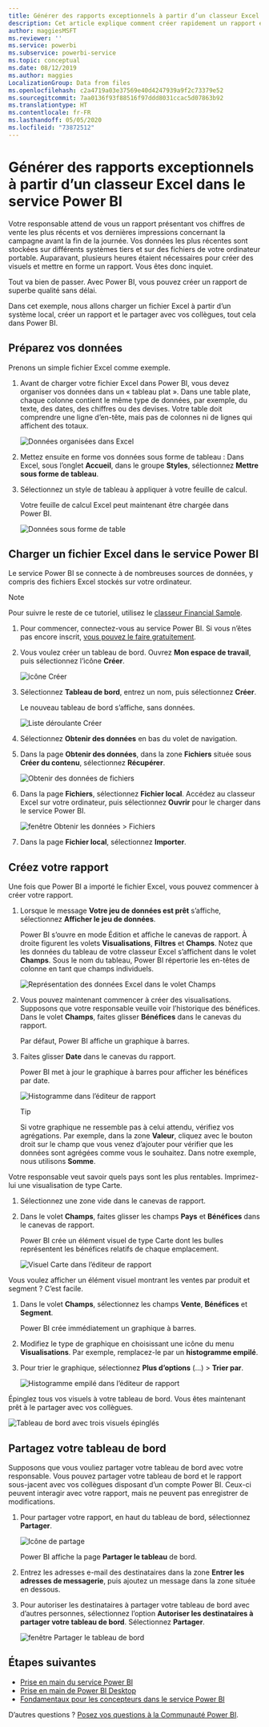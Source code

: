 ```yaml
---
title: Générer des rapports exceptionnels à partir d’un classeur Excel dans le service Power BI
description: Cet article explique comment créer rapidement un rapport exceptionnel à partir d’un classeur Excel.
author: maggiesMSFT
ms.reviewer: ''
ms.service: powerbi
ms.subservice: powerbi-service
ms.topic: conceptual
ms.date: 08/12/2019
ms.author: maggies
LocalizationGroup: Data from files
ms.openlocfilehash: c2a4719a03e37569e40d4247939a9f2c73379e52
ms.sourcegitcommit: 7aa0136f93f88516f97ddd8031ccac5d07863b92
ms.translationtype: HT
ms.contentlocale: fr-FR
ms.lasthandoff: 05/05/2020
ms.locfileid: "73872512"
---
```

# <a name="from-excel-workbook-to-stunning-report-in-the-power-bi-service"></a>Générer des rapports exceptionnels à partir d’un classeur Excel dans le service Power BI
Votre responsable attend de vous un rapport présentant vos chiffres de vente les plus récents et vos dernières impressions concernant la campagne avant la fin de la journée. Vos données les plus récentes sont stockées sur différents systèmes tiers et sur des fichiers de votre ordinateur portable. Auparavant, plusieurs heures étaient nécessaires pour créer des visuels et mettre en forme un rapport. Vous êtes donc inquiet.

Tout va bien de passer. Avec Power BI, vous pouvez créer un rapport de superbe qualité sans délai.

Dans cet exemple, nous allons charger un fichier Excel à partir d’un système local, créer un rapport et le partager avec vos collègues, tout cela dans Power BI.

## <a name="prepare-your-data"></a>Préparez vos données
Prenons un simple fichier Excel comme exemple. 

1. Avant de charger votre fichier Excel dans Power BI, vous devez organiser vos données dans un « tableau plat ». Dans une table plate, chaque colonne contient le même type de données, par exemple, du texte, des dates, des chiffres ou des devises. Votre table doit comprendre une ligne d’en-tête, mais pas de colonnes ni de lignes qui affichent des totaux.

   ![Données organisées dans Excel](media/service-from-excel-to-stunning-report/pbi_excel_file.png)

2. Mettez ensuite en forme vos données sous forme de tableau : Dans Excel, sous l’onglet **Accueil**, dans le groupe **Styles**, sélectionnez **Mettre sous forme de tableau**. 

3. Sélectionnez un style de tableau à appliquer à votre feuille de calcul. 

   Votre feuille de calcul Excel peut maintenant être chargée dans Power BI.

   ![Données sous forme de table](media/service-from-excel-to-stunning-report/pbi_excel_table.png)

## <a name="upload-your-excel-file-to-the-power-bi-service"></a>Charger un fichier Excel dans le service Power BI
Le service Power BI se connecte à de nombreuses sources de données, y compris des fichiers Excel stockés sur votre ordinateur. 

 > [!NOTE] 
 > Pour suivre le reste de ce tutoriel, utilisez le [classeur Financial Sample](sample-financial-download.md).

1. Pour commencer, connectez-vous au service Power BI. Si vous n’êtes pas encore inscrit, [vous pouvez le faire gratuitement](https://powerbi.com).

2. Vous voulez créer un tableau de bord. Ouvrez **Mon espace de travail**, puis sélectionnez l’icône **Créer**.

   ![icône Créer](media/service-from-excel-to-stunning-report/power-bi-new-dash.png)

3. Sélectionnez **Tableau de bord**, entrez un nom, puis sélectionnez **Créer**. 

   Le nouveau tableau de bord s’affiche, sans données.

   ![Liste déroulante Créer](media/service-from-excel-to-stunning-report/power-bi-create-dash.png)

4. Sélectionnez **Obtenir des données** en bas du volet de navigation. 

5. Dans la page **Obtenir des données**, dans la zone **Fichiers** située sous **Créer du contenu**, sélectionnez **Récupérer**.

   ![Obtenir des données de fichiers](media/service-from-excel-to-stunning-report/pbi_get_files.png)

6. Dans la page **Fichiers**, sélectionnez **Fichier local**. Accédez au classeur Excel sur votre ordinateur, puis sélectionnez **Ouvrir** pour le charger dans le service Power BI. 

   ![fenêtre Obtenir les données > Fichiers](media/service-from-excel-to-stunning-report/pbi_local_file.png)

7. Dans la page **Fichier local**, sélectionnez **Importer**.


## <a name="build-your-report"></a>Créez votre rapport
Une fois que Power BI a importé le fichier Excel, vous pouvez commencer à créer votre rapport. 

1. Lorsque le message **Votre jeu de données est prêt** s’affiche, sélectionnez **Afficher le jeu de données**.  

   Power BI s’ouvre en mode Édition et affiche le canevas de rapport. À droite figurent les volets **Visualisations**, **Filtres** et **Champs**. Notez que les données du tableau de votre classeur Excel s’affichent dans le volet **Champs**. Sous le nom du tableau, Power BI répertorie les en-têtes de colonne en tant que champs individuels.

   ![Représentation des données Excel dans le volet Champs](media/service-from-excel-to-stunning-report/pbi_report_fields.png)

2. Vous pouvez maintenant commencer à créer des visualisations. Supposons que votre responsable veuille voir l’historique des bénéfices. Dans le volet **Champs**, faites glisser **Bénéfices** dans le canevas du rapport. 

   Par défaut, Power BI affiche un graphique à barres. 

3. Faites glisser **Date** dans le canevas du rapport. 

   Power BI met à jour le graphique à barres pour afficher les bénéfices par date.

   ![Histogramme dans l’éditeur de rapport](media/service-from-excel-to-stunning-report/pbi_report_pin-new.png)

   > [!TIP]
   > Si votre graphique ne ressemble pas à celui attendu, vérifiez vos agrégations. Par exemple, dans la zone **Valeur**, cliquez avec le bouton droit sur le champ que vous venez d’ajouter pour vérifier que les données sont agrégées comme vous le souhaitez. Dans notre exemple, nous utilisons **Somme**.
   > 

Votre responsable veut savoir quels pays sont les plus rentables. Imprimez-lui une visualisation de type Carte. 

1. Sélectionnez une zone vide dans le canevas de rapport. 

2. Dans le volet **Champs**, faites glisser les champs **Pays** et **Bénéfices** dans le canevas de rapport.

   Power BI crée un élément visuel de type Carte dont les bulles représentent les bénéfices relatifs de chaque emplacement.

   ![Visuel Carte dans l’éditeur de rapport](media/service-from-excel-to-stunning-report/pbi_report_map-new.png)

Vous voulez afficher un élément visuel montrant les ventes par produit et segment ? C’est facile. 

1. Dans le volet **Champs**, sélectionnez les champs **Vente**, **Bénéfices** et **Segment**. 
   
   Power BI crée immédiatement un graphique à barres. 

2. Modifiez le type de graphique en choisissant une icône du menu **Visualisations**. Par exemple, remplacez-le par un **histogramme empilé**. 

3. Pour trier le graphique, sélectionnez **Plus d’options** (...) > **Trier par**.

   ![Histogramme empilé dans l’éditeur de rapport](media/service-from-excel-to-stunning-report/pbi_barchart-new.png)

Épinglez tous vos visuels à votre tableau de bord. Vous êtes maintenant prêt à le partager avec vos collègues.

   ![Tableau de bord avec trois visuels épinglés](media/service-from-excel-to-stunning-report/pbi_report.png)

## <a name="share-your-dashboard"></a>Partagez votre tableau de bord
Supposons que vous vouliez partager votre tableau de bord avec votre responsable. Vous pouvez partager votre tableau de bord et le rapport sous-jacent avec vos collègues disposant d’un compte Power BI. Ceux-ci peuvent interagir avec votre rapport, mais ne peuvent pas enregistrer de modifications.

1. Pour partager votre rapport, en haut du tableau de bord, sélectionnez **Partager**.

   ![Icône de partage](media/service-from-excel-to-stunning-report/power-bi-share.png)

   Power BI affiche la page **Partager le tableau** de bord. 

2. Entrez les adresses e-mail des destinataires dans la zone **Entrer les adresses de messagerie**, puis ajoutez un message dans la zone située en dessous. 

3. Pour autoriser les destinataires à partager votre tableau de bord avec d’autres personnes, sélectionnez l’option **Autoriser les destinataires à partager votre tableau de bord**. Sélectionnez **Partager**.

   ![fenêtre Partager le tableau de bord](media/service-from-excel-to-stunning-report/power-bi-share-dash-new.png)

## <a name="next-steps"></a>Étapes suivantes

* [Prise en main du service Power BI](service-get-started.md)
* [Prise en main de Power BI Desktop](desktop-getting-started.md)
* [Fondamentaux pour les concepteurs dans le service Power BI](service-basic-concepts.md)

D’autres questions ? [Posez vos questions à la Communauté Power BI](https://community.powerbi.com/).

